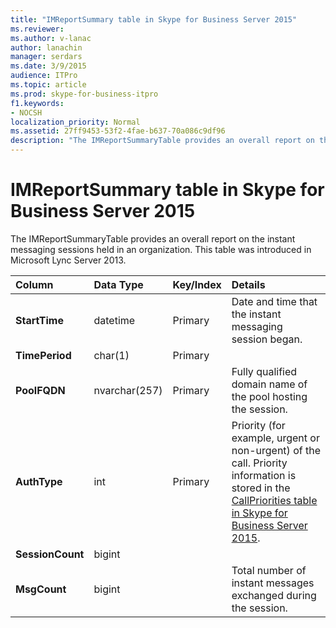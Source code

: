 ```yaml
---
title: "IMReportSummary table in Skype for Business Server 2015"
ms.reviewer: 
ms.author: v-lanac
author: lanachin
manager: serdars
ms.date: 3/9/2015
audience: ITPro
ms.topic: article
ms.prod: skype-for-business-itpro
f1.keywords:
- NOCSH
localization_priority: Normal
ms.assetid: 27ff9453-53f2-4fae-b637-70a086c9df96
description: "The IMReportSummaryTable provides an overall report on the instant messaging sessions held in an organization. This table was introduced in Microsoft Lync Server 2013."
---
```


# IMReportSummary table in Skype for Business Server 2015
 
The IMReportSummaryTable provides an overall report on the instant messaging sessions held in an organization. This table was introduced in Microsoft Lync Server 2013.
  
|**Column**|**Data Type**|**Key/Index**|**Details**|
|:-----|:-----|:-----|:-----|
|**StartTime** <br/> |datetime  <br/> |Primary  <br/> |Date and time that the instant messaging session began.  <br/> |
|**TimePeriod** <br/> |char(1)  <br/> |Primary  <br/> ||
|**PoolFQDN** <br/> |nvarchar(257)  <br/> |Primary  <br/> |Fully qualified domain name of the pool hosting the session.  <br/> |
|**AuthType** <br/> |int  <br/> |Primary  <br/> |Priority (for example, urgent or non-urgent) of the call. Priority information is stored in the [CallPriorities table in Skype for Business Server 2015](callpriorities.md).  <br/> |
|**SessionCount** <br/> |bigint  <br/> |||
|**MsgCount** <br/> |bigint  <br/> ||Total number of instant messages exchanged during the session.  <br/> |
   


